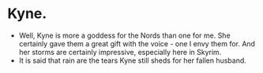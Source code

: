 # Kyne.
- Well, Kyne is more a goddess for the Nords than one for me. She certainly gave them a great gift with the voice - one I envy them for. And her storms are certainly impressive, especially here in Skyrim.
- It is said that rain are the tears Kyne still sheds for her fallen husband.
